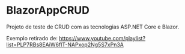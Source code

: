 # BlazorAppCRUD

Projeto de teste de CRUD com as tecnologias ASP.NET Core e Blazor.

Exemplo retirado de: https://www.youtube.com/playlist?list=PLP7RBs8EAiW6flT-NAPxop2Ng5S7xPn3A

